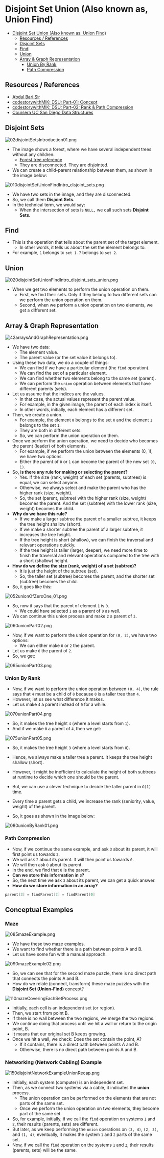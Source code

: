 # Disjoint Set Union (Also known as, Union Find)

<!-- TOC -->
* [Disjoint Set Union (Also known as, Union Find)](#disjoint-set-union-also-known-as-union-find)
  * [Resources / References](#resources--references)
  * [Disjoint Sets](#disjoint-sets)
  * [Find](#find)
  * [Union](#union)
  * [Array & Graph Representation](#array--graph-representation)
    * [Union By Rank](#union-by-rank-)
    * [Path Compression](#path-compression)
<!-- TOC -->

## Resources / References

* [Abdul Bari Sir](https://youtu.be/wU6udHRIkcc?si=huj_Km4_SKLZshdP)
* [codestorywithMIK: DSU: Part-01: Concept](https://youtu.be/AsAdKHkITBQ?si=jKFfP4miBOLYIgTZ)
* [codestorywithMIK: DSU: Part-02: Rank & Path Compression](https://youtu.be/iH3XVIVzl7M?si=azdvs1H431SH8LNk)
* [Coursera UC San Diego Data Structures](https://www.coursera.org/learn/data-structures)


## Disjoint Sets

![02disjointSetsIntroduction01.png](../../../../../../assets/images/dataStructures/ucSanDiego/module03priorityQueuesHeapsDisjointSets/section03disjointSetsUnionFind/02disjointSetsIntroduction01.png)

* The image shows a forest, where we have several independent trees without any children.
  * [Forest tree reference](../../module01BasicDataStructures/section03trees/trees.md#forest)
  * They are disconnected. They are disjointed.
* We can create a child-parent relationship between them, as shown in the image below:

![010disjointSetUnionFindIntro_disjoint_sets.png](../../../../../../assets/images/dataStructures/ucSanDiego/module03priorityQueuesHeapsDisjointSets/section03disjointSetsUnionFind/010disjointSetUnionFindIntro_disjoint_sets.png)

* We have two sets in the image, and they are disconnected.
* So, we call them **Disjoint Sets**.
* In the technical term, we would say:
  * When the intersection of sets is `NULL,` we call such sets **Disjoint Sets**.

## Find

* This is the operation that tells about the parent set of the target element.
  * In other words, it tells us about the set the element belongs to.
* For example, `1` belongs to `set 1`. `7` belongs to `set 2`.

## Union

![020disjointSetUnionFindIntro_disjoint_sets_union.png](../../../../../../assets/images/dataStructures/ucSanDiego/module03priorityQueuesHeapsDisjointSets/section03disjointSetsUnionFind/020disjointSetUnionFindIntro_disjoint_sets_union.png)

* When we get two elements to perform the union operation on them.
  * First, we find their sets. Only if they belong to two different sets can we perform the union operation on them.
  * Second, when we perform a union operation on two elements, we get a different set.

## Array & Graph Representation

![42arraysAndGraphRepresentation.png](../../../../../../assets/images/dataStructures/ucSanDiego/module03priorityQueuesHeapsDisjointSets/section03disjointSetsUnionFind/42arraysAndGraphRepresentation.png)

* We have two data:
  * The element value.
  * The parent value (or the set value it belongs to).
* Using these two data, we do a couple of things:
  * We can find if we have a particular element (the `find` operation).
  * We can find the set of a particular element.
  * We can find whether two elements belong to the same set (parent).
  * We can perform the `union` operation between elements that have different parents (sets).
* Let us assume that the indices are the values.
  * In that case, the actual values represent the parent value.
  * For example, in the given image, the parent of each index is itself.
  * In other words, initially, each element has a different set.
* Then, we create a union.
  * For example, the element `0` belongs to the set `0` and the element `1` belongs to the set `1`.
  * They are both in different sets.
  * So, we can perform the union operation on them.
* Once we perform the union operation, we need to decide who becomes the parent (leader) of both elements.
  * For example, if we perform the union between the elements (0, 1), we have two options.
  * Either the parent of `0` or `1` can become the parent of the new set `(0, 1)`.
* So, **is there any rule for making or selecting the parent?**
  * Yes. If the size (rank, weight) of each set (parents, subtrees) is equal, we can select anyone.
  * Otherwise, we always select and make the parent who has the higher rank (size, weight). 
  * So, the set (parent, subtree) with the higher rank (size, weight) becomes the parent. And the set (subtree) with the lower rank (size, weight) becomes the child.
* **Why do we have this rule?**
  * If we make a larger subtree the parent of a smaller subtree, it keeps the tree height shallow (short).
  * If we make a shorter subtree the parent of a larger subtree, it increases the tree height.
  * If the tree height is short (shallow), we can finish the traversal and relevant operations quickly.
  * If the tree height is taller (larger, deeper), we need more time to finish the traversal and relevant operations compared to the tree with a short (shallow) height.
* **How do we define the size (rank, weight) of a set (subtree)?**
  * It is just the height of the subtree (set). 
  * So, the taller set (subtree) becomes the parent, and the shorter set (subtree) becomes the child. 
* So, it goes like this:

![052unionOfZeroOne_01.png](../../../../../../assets/images/dataStructures/ucSanDiego/module03priorityQueuesHeapsDisjointSets/section03disjointSetsUnionFind/052unionOfZeroOne_01.png)

* So, now it says that the parent of element `1` is `0`.
  * We could have selected `1` as a parent of `0` as well.
* We can continue this union process and make `2` a parent of `3`.

![060unionPart02.png](../../../../../../assets/images/dataStructures/ucSanDiego/module03priorityQueuesHeapsDisjointSets/section03disjointSetsUnionFind/060unionPart02.png)

* Now, if we want to perform the union operation for `(0, 2)`, we have two options:
  * We can either make `0` or `2` the parent.
* Let us make `0` the parent of `2`.
* So, we get:

![065unionPart03.png](../../../../../../assets/images/dataStructures/ucSanDiego/module03priorityQueuesHeapsDisjointSets/section03disjointSetsUnionFind/065unionPart03.png)

### Union By Rank 

* Now, if we want to perform the union operation between `(0, 4)`, the rule says that `4` must be a child of `0` because `0` is a taller tree than `4`.
* However, let us see what difference it makes.
* Let us make `4` a parent instead of `0` for a while.

![070unionPart04.png](../../../../../../assets/images/dataStructures/ucSanDiego/module03priorityQueuesHeapsDisjointSets/section03disjointSetsUnionFind/070unionPart04.png)

* So, it makes the tree height `4` (where a level starts from `1`).
* And if we make `0` a parent of `4`, then we get:

![075unionPart05.png](../../../../../../assets/images/dataStructures/ucSanDiego/module03priorityQueuesHeapsDisjointSets/section03disjointSetsUnionFind/075unionPart05.png)

* So, it makes the tree height `3` (where a level starts from `0`).
* Hence, we always make a taller tree a parent. It keeps the tree height shallow (short).
* However, it might be inefficient to calculate the height of both subtrees at runtime to decide which one should be the parent.
* But, we can use a clever technique to decide the taller parent in `O(1)` time.
* Every time a parent gets a child, we increase the rank (seniority, value, weight) of the parent.

* So, it goes as shown in the image below:

![080unionByRank01.png](../../../../../../assets/images/dataStructures/ucSanDiego/module03priorityQueuesHeapsDisjointSets/section03disjointSetsUnionFind/080unionByRank01.png)

### Path Compression

* Now, if we continue the same example, and ask `3` about its parent, it will first point us towards `2`.
* We will ask `2` about its parent. It will then point us towards `0`.
* We will then ask `0` about its parent. 
* In the end, we find that `0` is the parent.
* **Can we store this information in `3`?**
* So, the next time we ask `3` about its parent, we can get a quick answer.
* **How do we store information in an array?**

```kotlin
parent[3] = findParent[2] = findParent[0]
```

## Conceptual Examples

### Maze

![085mazeExample.png](../../../../../../assets/images/dataStructures/ucSanDiego/module03priorityQueuesHeapsDisjointSets/section03disjointSetsUnionFind/085mazeExample.png)

* We have these two maze examples.
* We want to find whether there is a path between points A and B.
* Let us have some fun with a manual approach.

![090mazeExample02.png](../../../../../../assets/images/dataStructures/ucSanDiego/module03priorityQueuesHeapsDisjointSets/section03disjointSetsUnionFind/090mazeExample02.png)

* So, we can see that for the second maze puzzle, there is no direct path that connects the points A and B.
* How do we relate (connect, transform) these maze puzzles with the **Disjoint Set (Union-Find)** concept?

![110mazeCoveringEachSetProcess.png](../../../../../../assets/images/dataStructures/ucSanDiego/module03priorityQueuesHeapsDisjointSets/section03disjointSetsUnionFind/110mazeCoveringEachSetProcess.png)

* Initially, each cell is an independent set (or region).
* Then, we start from point B.
* If there is no wall between the two regions, we merge the two regions.
* We continue doing that process until we hit a wall or return to the origin point, B.
* It means that our original set B keeps growing.
* Once we hit a wall, we check: Does the set contain the point, A?
  * If it contains, there is a direct path between points A and B.
  * Otherwise, there is no direct path between points A and B.

### Networking (Network Cabling) Example

![150disjointNetworkExampleUnionRecap.png](../../../../../../assets/images/dataStructures/ucSanDiego/module03priorityQueuesHeapsDisjointSets/section03disjointSetsUnionFind/150disjointNetworkExampleUnionRecap.png)

* Initially, each system (computer) is an independent set.
* Then, as we connect two systems via a cable, it indicates the **union** process.
  * The union operation can be performed on the elements that are not parts of the same set.
  * Once we perform the union operation on two elements, they become part of the same set.
* So, for example, initially, if we call the `find` operation on systems `1` and `2`, their results (parents, sets) are different.
* But later, as we keep performing the `union` operations on `(3, 4)`, `(2, 3)`, and `(1, 4)`, eventually, it makes the system `1` and `2` parts of the same set. 
* Now, if we call the `find` operation on the systems `1` and `2`, their results (parents, sets) will be the same.